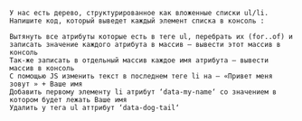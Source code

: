     У нас есть дерево, структурированное как вложенные списки ul/li.
    Напишите код, который выведет каждый элемент списка в консоль :

    Вытянуть все атрибуты которые есть в теге ul, перебрать их (for..of) и записать значение каждого атрибута в массив — вывести этот массив в консоль
    Так-же записать в отдельный массив каждое имя атрибута — вывести массив в консоль
    С помощью JS изменить текст в последнем теге li на — «Привет меня зовут » + Ваше имя
    Добавить первому элементу li атрибут ‘data-my-name‘ со значением в котором будет лежать Ваше имя
    Удалить у тега ul аттрибут ‘data-dog-tail‘
